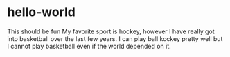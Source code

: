 # hello-world
This should be fun
My favorite sport is hockey, however I have really got into basketball over the last few years.
I can play ball kockey pretty well but I cannot play basketball even if the world depended on it.

